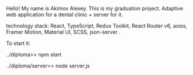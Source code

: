 Hello! My name is Akimov Alexey. This is my graduation project. Adaptive web application for a dental clinic + server for it.

technology stack: React, TypeScript, Redux Toolkit, React Router v6, axios, Framer Motion, Material UI, SCSS, json-server .

To start it:

../diploma>> npm start

../diploma/server>> node server.js
